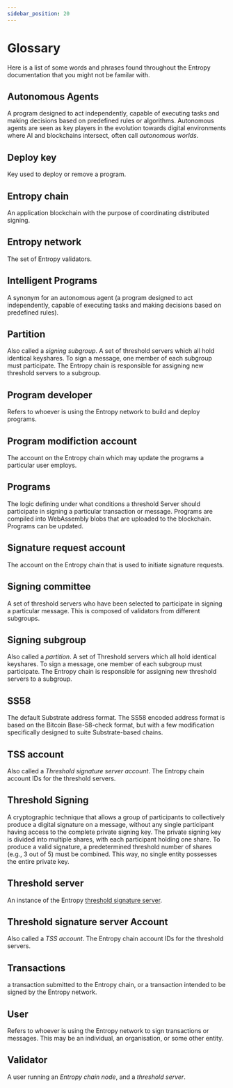 ```yaml
---
sidebar_position: 20
---
```


# Glossary

Here is a list of some words and phrases found throughout the Entropy documentation that you might not be familar with.

## Autonomous Agents

A program designed to act independently, capable of executing tasks and making decisions based on predefined rules or algorithms. Autonomous agents are seen as key players in the evolution towards digital environments where AI and blockchains intersect, often call _autonomous worlds_.

## Deploy key

Key used to deploy or remove a program.

## Entropy chain

An application blockchain with the purpose of coordinating distributed signing.

## Entropy network

The set of Entropy validators.

## Intelligent Programs

A synonym for an autonomous agent (a program designed to act independently, capable of executing tasks and making decisions based on predefined rules).

## Partition

Also called a _signing subgroup_. A set of threshold servers which all hold identical keyshares. To sign a message, one member of each subgroup must participate. The Entropy chain is responsible for assigning new threshold servers to a subgroup.

## Program developer

Refers to whoever is using the Entropy network to build and deploy programs.

## Program modifiction account

The account on the Entropy chain which may update the programs a particular user employs.

## Programs

The logic defining under what conditions a threshold Server should participate in signing a particular transaction or message. Programs are compiled into WebAssembly blobs that are uploaded to the blockchain. Programs can be updated.

## Signature request account

The account on the Entropy chain that is used to initiate signature requests.

## Signing committee

A set of threshold servers who have been selected to participate in signing a particular message. This is composed of validators from different subgroups.

## Signing subgroup

Also called a _partition_. A set of Threshold servers which all hold identical keyshares. To sign a message, one member of each subgroup must participate. The Entropy chain is responsible for assigning new threshold servers to a subgroup.

## SS58

The default Substrate address format. The SS58 encoded address format is based on the Bitcoin Base-58-check format, but with a few modification specifically designed to suite Substrate-based chains.

## TSS account

Also called a _Threshold signature server account_. The Entropy chain account IDs for the threshold servers.

## Threshold Signing

A cryptographic technique that allows a group of participants to collectively produce a digital signature on a message, without any single participant having access to the complete private signing key. The private signing key is divided into multiple shares, with each participant holding one share. To produce a valid signature, a predetermined threshold number of shares (e.g., 3 out of 5) must be combined. This way, no single entity possesses the entire private key.

## Threshold server

An instance of the Entropy [threshold signature server](https://github.com/entropyxyz/entropy-core/tree/master/crates/threshold-signature-server).

## Threshold signature server Account

Also called a _TSS account_. The Entropy chain account IDs for the threshold servers.

## Transactions

a transaction submitted to the Entropy chain, or a transaction intended to be signed by the Entropy network.

## User

Refers to whoever is using the Entropy network to sign transactions or messages. This may be an individual, an organisation, or some other entity.

## Validator

A user running an _Entropy chain node_, and a _threshold server_.

